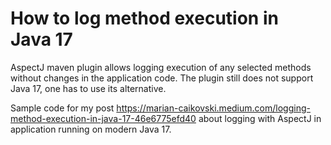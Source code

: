 # How to log method execution in Java 17
AspectJ maven plugin allows logging execution of any selected methods without changes in the application code. The plugin still does not support Java 17, one has to use its alternative.

Sample code for my post https://marian-caikovski.medium.com/logging-method-execution-in-java-17-46e6775efd40 about logging with AspectJ in application running on modern Java 17.


